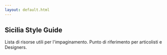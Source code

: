 ```yaml
---
layout: default.html
---
```

## Sicilia Style Guide
Lista di risorse utili per l'impaginamento.
Punto di riferimento per articolisti e Designers.
